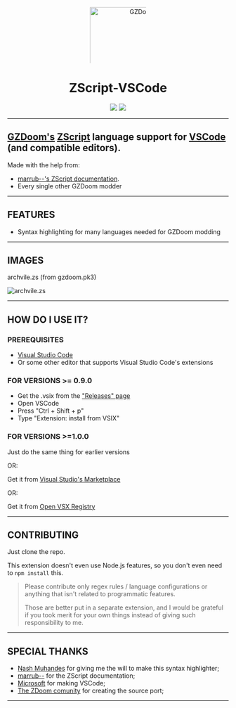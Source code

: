 <p align="center"><img width="256" height="256" src="./icons/GZDoom.png" alt="GZDoom logo" style="min-width: 128px; max-width: 128px; min-height: 128px; max-height: 128px;"></p>
<h1 align="center">ZScript-VSCode</h1>

<p align="center">
<img src="https://img.shields.io/github/stars/KaptainMicila/ZScript-VSCode?style=for-the-badge">
<img src="https://img.shields.io/badge/%20%F0%9F%8D%95%20DONATE%20PIZZA-4%20%E2%82%AC-important?style=for-the-badge&link=https://www.buymeacoffee.com/KaptainMicila">
</p>

---

## [GZDoom's](https://zdoom.org/index) [ZScript](https://zdoom.org/wiki/ZScript) language support for [VSCode](https://code.visualstudio.com/) (and compatible editors).

Made with the help from:

- [marrub--'s ZScript documentation](https://github.com/marrub--/zdoom-doc).
- Every single other GZDoom modder

---

## FEATURES

- Syntax highlighting for many languages needed for GZDoom modding

---

## IMAGES

archvile.zs (from gzdoom.pk3)

![archvile.zs](https://raw.githubusercontent.com/KaptainMicila/ZScript-VSCode/master/icons/CodeScreenshot.png)

---

## HOW DO I USE IT?

### PREREQUISITES

- [Visual Studio Code](https://code.visualstudio.com/Download)
- Or some other editor that supports Visual Studio Code's extensions

### FOR VERSIONS >= 0.9.0

- Get the .vsix from the ["Releases" page](https://github.com/KaptainMicila/ZScript-VSCode/releases)
- Open VSCode
- Press "Ctrl + Shift + p"
- Type "Extension: install from VSIX"

### FOR VERSIONS >=1.0.0

Just do the same thing for earlier versions

OR:

Get it from [Visual Studio's Marketplace](https://marketplace.visualstudio.com/items?itemName=kaptainmicila.gzdoom-zscript)

OR:

Get it from [Open VSX Registry](https://open-vsx.org/extension/kaptainmicila/gzdoom-zscript)

---

## CONTRIBUTING

Just clone the repo.

This extension doesn't even use Node.js features, so you don't even
need to `npm install` this.

> Please contribute only regex rules / language configurations or
> anything that isn't related to programmatic features.
>
> Those are better put in a separate extension, and I would be grateful
> if you took merit for your own things instead of giving such
> responsibility to me.

---

## SPECIAL THANKS

- [Nash Muhandes](https://github.com/nashmuhandes) for giving me the will to make this syntax highlighter;
- [marrub--](https://github.com/marrub--) for the ZScript documentation;
- [Microsoft](https://www.microsoft.com) for making VSCode;
- [The ZDoom comunity](https://zdoom.org/index) for creating the source port;

---
